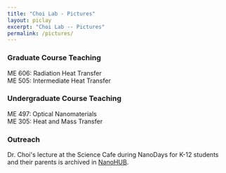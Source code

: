 ```yaml
---
title: "Choi Lab - Pictures"
layout: piclay
excerpt: "Choi Lab -- Pictures"
permalink: /pictures/
---
```






### Graduate Course Teaching

ME 606: Radiation Heat Transfer <br />
ME 505: Intermediate Heat Transfer

### Undergraduate Course Teaching
  
ME 497: Optical Nanomaterials <br />
ME 305: Heat and Mass Transfer

### Outreach
Dr. Choi's lecture at the Science Cafe during NanoDays for K-12 students and their parents is archived in [NanoHUB](https://nanohub.org/resources/11235).
